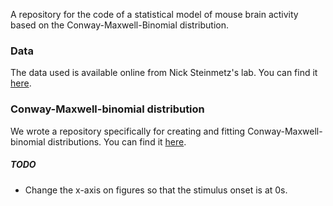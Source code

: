 A repository for the code of a statistical model of mouse brain activity based on the Conway-Maxwell-Binomial distribution.

### Data

The data used is available online from Nick Steinmetz's lab. You can find it [here](http://data.cortexlab.net/dualPhase3/).

### Conway-Maxwell-binomial distribution

We wrote a repository specifically for creating and fitting Conway-Maxwell-binomial distributions. You can find it [here](https://github.com/thomasjdelaney/Conway_Maxwell_Binomial_Distribution).

##### TODO
- Change the x-axis on figures so that the stimulus onset is at 0s.
